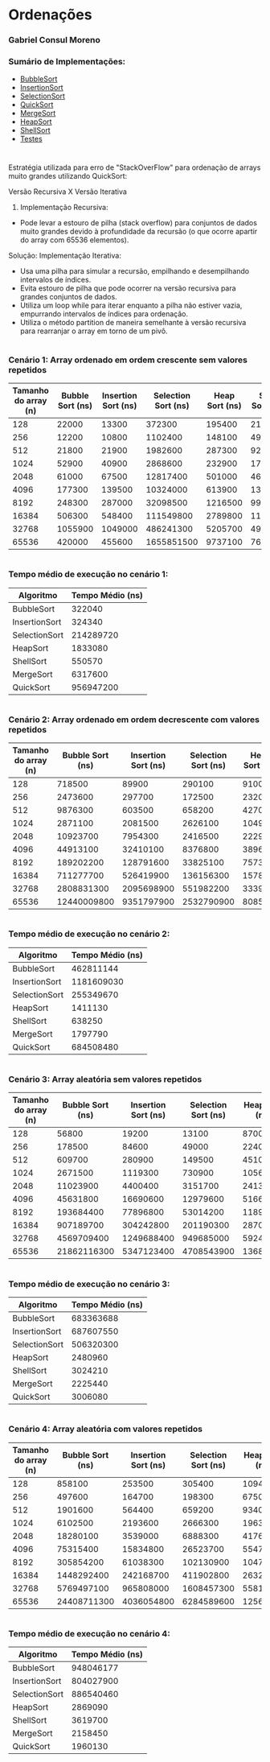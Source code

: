 # Ordenações
### Gabriel Consul Moreno

### Sumário de Implementações:
- [BubbleSort](./src/BubbleSort.java)
- [InsertionSort](./src/InsertionSort.java)
- [SelectionSort](./src/SelectionSort.java)
- [QuickSort](./src/QuickSort.java)
- [MergeSort](./src/MergeSort.java)
- [HeapSort](./src/HeapSort.java)
- [ShellSort](./src/ShellSort.java)
- [Testes](./src/Main.java)
#
Estratégia utilizada para erro de "StackOverFlow" para ordenação de arrays muito grandes utilizando QuickSort:

Versão Recursiva X Versão Iterativa

1. Implementação Recursiva:
- Pode levar a estouro de pilha (stack overflow) para conjuntos de dados muito grandes devido à profundidade da recursão (o que ocorre apartir do array com 65536 elementos).

Solução: Implementação Iterativa:
- Usa uma pilha para simular a recursão, empilhando e desempilhando intervalos de índices.
- Evita estouro de pilha que pode ocorrer na versão recursiva para grandes conjuntos de dados.
- Utiliza um loop while para iterar enquanto a pilha não estiver vazia, empurrando intervalos de índices para ordenação.
- Utiliza o método partition de maneira semelhante à versão recursiva para rearranjar o array em torno de um pivô.

#
### Cenário 1: Array ordenado em ordem crescente sem valores repetidos

| Tamanho do array (n) | Bubble Sort (ns) | Insertion Sort (ns) | Selection Sort (ns) | Heap Sort (ns) | Shell Sort (ns) | Merge Sort (ns) | Quick Sort (ns) |
|----------------------|------------------|---------------------|---------------------|----------------|-----------------|-----------------|-----------------|
| 128                  | 22000            | 13300               | 372300              | 195400         | 21500           | 53900           | 931000          |
| 256                  | 12200            | 10800               | 1102400             | 148100         | 49500           | 203100          | 2113300         |
| 512                  | 21800            | 21900               | 1982600             | 287300         | 92800           | 107100          | 3070300         |
| 1024                 | 52900            | 40900               | 2868600             | 232900         | 178100          | 207100          | 6429400         |
| 2048                 | 61000            | 67500               | 12817400            | 501000         | 460000          | 1278200         | 9970300         |
| 4096                 | 177300           | 139500              | 10324000            | 613900         | 1312800         | 3329900         | 33802400        |
| 8192                 | 248300           | 287000              | 32098500            | 1216500        | 997100          | 2172500         | 164230800       |
| 16384                | 506300           | 548400              | 111549800           | 2789800        | 1119400         | 6573300         | 463546500       |
| 32768                | 1055900          | 1049000             | 486241300           | 5205700        | 491900          | 11728000        | 1881434300      |
| 65536                | 420000           | 455600              | 1655851500          | 9737100        | 765600          | 7127900         | 7105645200      |

#

### Tempo médio de execução no cenário 1:

| Algoritmo        | Tempo Médio (ns) |
|------------------|------------------|
| BubbleSort       | 322040           |
| InsertionSort    | 324340           |
| SelectionSort    | 214289720        |
| HeapSort         | 1833080          |
| ShellSort        | 550570           |
| MergeSort        | 6317600          |
| QuickSort        | 956947200        |

#

### Cenário 2: Array ordenado em ordem decrescente com valores repetidos

| Tamanho do array (n) | Bubble Sort (ns) | Insertion Sort (ns) | Selection Sort (ns) | Heap Sort (ns) | Shell Sort (ns) | Merge Sort (ns) | Quick Sort (ns) |
|----------------------|------------------|---------------------|---------------------|----------------|-----------------|-----------------|-----------------|
| 128                  | 718500           | 89900               | 290100              | 9100           | 50100           | 527900          | 358300          |
| 256                  | 2473600          | 297700              | 172500              | 23200          | 114500          | 113100          | 318900          |
| 512                  | 9876300          | 603500              | 658200              | 42700          | 42400           | 224900          | 959400          |
| 1024                 | 2871100          | 2081500             | 2626100             | 104900         | 75700           | 162700          | 4885400         |
| 2048                 | 10923700         | 7954300             | 2416500             | 222900         | 157200          | 287600          | 12854500        |
| 4096                 | 44913100         | 32410100            | 8376800             | 389600         | 471500          | 2171600         | 18878700        |
| 8192                 | 189202200        | 128791600           | 33825100            | 757300         | 490000          | 2070300         | 70849800        |
| 16384                | 711277700        | 526419900           | 136156300           | 1578800        | 709800          | 1264500         | 271449300       |
| 32768                | 2808831300       | 2095698900          | 551982200           | 3339000        | 1469400         | 2622200         | 1256268200      |
| 65536                | 12440009800      | 9351797900          | 2532790900          | 8085400        | 3169300         | 9638900         | 5336988900      |

#

### Tempo médio de execução no cenário 2:

| Algoritmo       | Tempo Médio (ns) |
|-----------------|------------------|
| BubbleSort      | 462811144        |
| InsertionSort   | 1181609030       |
| SelectionSort   | 255349670        |
| HeapSort        | 1411130          |
| ShellSort       | 638250           |
| MergeSort       | 1797790          |
| QuickSort       | 684508480        |

#

### Cenário 3: Array aleatória sem valores repetidos

| Tamanho do array (n) | Bubble Sort (ns) | Insertion Sort (ns) | Selection Sort (ns) | Heap Sort (ns) | Shell Sort (ns) | Merge Sort (ns) | Quick Sort (ns) |
|----------------------|------------------|---------------------|---------------------|----------------|-----------------|-----------------|-----------------|
| 128                  | 56800            | 19200               | 13100               | 8700           | 7700            | 12200           | 69200           |
| 256                  | 178500           | 84600               | 49000               | 22400          | 22300           | 28900           | 109800          |
| 512                  | 609700           | 280900              | 149500              | 45100          | 42800           | 54900           | 123000          |
| 1024                 | 2671500          | 1119300             | 730900              | 105600         | 100400          | 113000          | 199100          |
| 2048                 | 11023900         | 4400400             | 3151700             | 241300         | 249300          | 281400          | 336500          |
| 4096                 | 45631800         | 16690600            | 12979600            | 516600         | 559900          | 536000          | 569700          |
| 8192                 | 193684400        | 77896800            | 53014200            | 1189400        | 1298100         | 1141800         | 1371800         |
| 16384                | 907189700        | 304242800           | 201190300           | 2870600        | 3056400         | 2481600         | 2854100         |
| 32768                | 4569709400       | 1249688400          | 949685000           | 5924800        | 7080000         | 5285100         | 5447300         |
| 65536                | 21862116300      | 5347123400          | 4708543900          | 13680900       | 18197700        | 11551800        | 14990300        |

#

### Tempo médio de execução no cenário 3:

| Algoritmo        | Tempo Médio (ns) |
|------------------|------------------|
| BubbleSort       | 683363688        |
| InsertionSort    | 687607550        |
| SelectionSort    | 506320300        |
| HeapSort         | 2480960          |
| ShellSort        | 3024210          |
| MergeSort        | 2225440          |
| QuickSort        | 3006080          |

#

### Cenário 4:  Array aleatória com valores repetidos

| Tamanho do array (n) | Bubble Sort (ns) | Insertion Sort (ns) | Selection Sort (ns) | Heap Sort (ns) | Shell Sort (ns) | Merge Sort (ns) | Quick Sort (ns) |
|----------------------|------------------|---------------------|---------------------|----------------|-----------------|-----------------|-----------------|
| 128                  | 858100           | 253500              | 305400              | 109400         | 83700           | 121400          | 94400           |
| 256                  | 497600           | 164700              | 198300              | 67500          | 153900          | 53100           | 58100           |
| 512                  | 1901600          | 564400              | 659200              | 93400          | 81500           | 94900           | 111200          |
| 1024                 | 6102500          | 2193600             | 2666300             | 196300         | 167300          | 193800          | 208300          |
| 2048                 | 18280100         | 3539000             | 6888300             | 417600         | 356700          | 400600          | 454400          |
| 4096                 | 75315400         | 15834800            | 26523700            | 554700         | 1339700         | 810100          | 909400          |
| 8192                 | 305854200        | 61038300            | 102130900           | 1047300        | 1388100         | 1173800         | 1370400         |
| 16384                | 1448292400       | 242168700           | 411902800           | 2632900        | 3345400         | 2302800         | 3053700         |
| 32768                | 5769497100       | 965808000           | 1608457300          | 5581800        | 6366000         | 4622300         | 6141600         |
| 65536                | 24408711300      | 4036054800          | 6284589600          | 12567000       | 12613800        | 9130200         | 12560800        |

#

### Tempo médio de execução no cenário 4:

| Algoritmo        | Tempo Médio (ns) |
|------------------|------------------|
| BubbleSort       | 948046177        |
| InsertionSort    | 804027900        |
| SelectionSort    | 886540460        |
| HeapSort         | 2869090          |
| ShellSort        | 3619700          |
| MergeSort        | 2158450          |
| QuickSort        | 1960130          |

